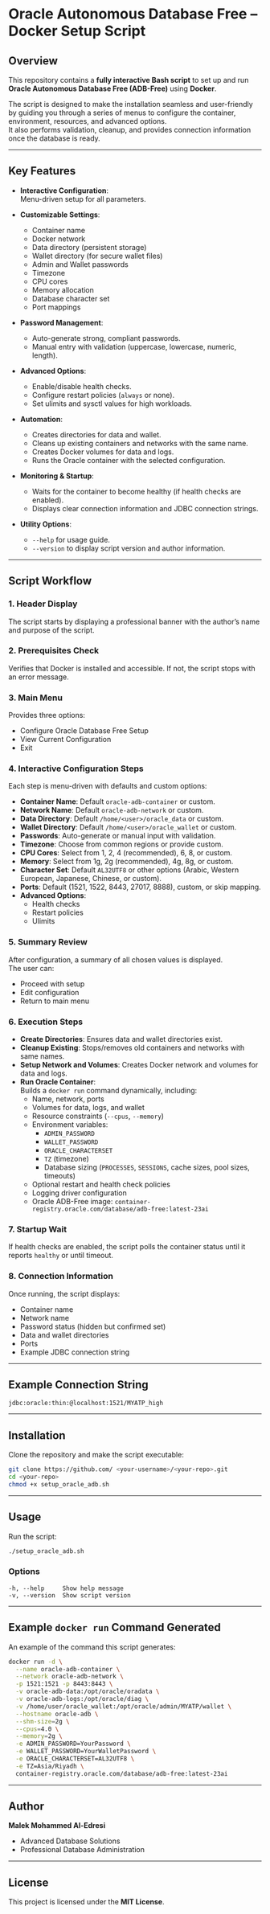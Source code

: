 # Oracle Autonomous Database Free – Docker Setup Script  

## Overview  

This repository contains a **fully interactive Bash script** to set up and run **Oracle Autonomous Database Free (ADB-Free)** using **Docker**.  

The script is designed to make the installation seamless and user-friendly by guiding you through a series of menus to configure the container, environment, resources, and advanced options.  
It also performs validation, cleanup, and provides connection information once the database is ready.  

---

## Key Features  

- **Interactive Configuration**:  
  Menu-driven setup for all parameters.  

- **Customizable Settings**:  
  - Container name  
  - Docker network  
  - Data directory (persistent storage)  
  - Wallet directory (for secure wallet files)  
  - Admin and Wallet passwords  
  - Timezone  
  - CPU cores  
  - Memory allocation  
  - Database character set  
  - Port mappings  

- **Password Management**:  
  - Auto-generate strong, compliant passwords.  
  - Manual entry with validation (uppercase, lowercase, numeric, length).  

- **Advanced Options**:  
  - Enable/disable health checks.  
  - Configure restart policies (`always` or none).  
  - Set ulimits and sysctl values for high workloads.  

- **Automation**:  
  - Creates directories for data and wallet.  
  - Cleans up existing containers and networks with the same name.  
  - Creates Docker volumes for data and logs.  
  - Runs the Oracle container with the selected configuration.  

- **Monitoring & Startup**:  
  - Waits for the container to become healthy (if health checks are enabled).  
  - Displays clear connection information and JDBC connection strings.  

- **Utility Options**:  
  - `--help` for usage guide.  
  - `--version` to display script version and author information.  

---

## Script Workflow  

### 1. Header Display  
The script starts by displaying a professional banner with the author’s name and purpose of the script.  

### 2. Prerequisites Check  
Verifies that Docker is installed and accessible. If not, the script stops with an error message.  

### 3. Main Menu  
Provides three options:  
- Configure Oracle Database Free Setup  
- View Current Configuration  
- Exit  

### 4. Interactive Configuration Steps  

Each step is menu-driven with defaults and custom options:  

- **Container Name**: Default `oracle-adb-container` or custom.  
- **Network Name**: Default `oracle-adb-network` or custom.  
- **Data Directory**: Default `/home/<user>/oracle_data` or custom.  
- **Wallet Directory**: Default `/home/<user>/oracle_wallet` or custom.  
- **Passwords**: Auto-generate or manual input with validation.  
- **Timezone**: Choose from common regions or provide custom.  
- **CPU Cores**: Select from 1, 2, 4 (recommended), 6, 8, or custom.  
- **Memory**: Select from 1g, 2g (recommended), 4g, 8g, or custom.  
- **Character Set**: Default `AL32UTF8` or other options (Arabic, Western European, Japanese, Chinese, or custom).  
- **Ports**: Default (1521, 1522, 8443, 27017, 8888), custom, or skip mapping.  
- **Advanced Options**:  
  - Health checks  
  - Restart policies  
  - Ulimits  

### 5. Summary Review  
After configuration, a summary of all chosen values is displayed.  
The user can:  
- Proceed with setup  
- Edit configuration  
- Return to main menu  

### 6. Execution Steps  

- **Create Directories**: Ensures data and wallet directories exist.  
- **Cleanup Existing**: Stops/removes old containers and networks with same names.  
- **Setup Network and Volumes**: Creates Docker network and volumes for data and logs.  
- **Run Oracle Container**:  
  Builds a `docker run` command dynamically, including:  
  - Name, network, ports  
  - Volumes for data, logs, and wallet  
  - Resource constraints (`--cpus`, `--memory`)  
  - Environment variables:  
    - `ADMIN_PASSWORD`  
    - `WALLET_PASSWORD`  
    - `ORACLE_CHARACTERSET`  
    - `TZ` (timezone)  
    - Database sizing (`PROCESSES`, `SESSIONS`, cache sizes, pool sizes, timeouts)  
  - Optional restart and health check policies  
  - Logging driver configuration  
  - Oracle ADB-Free image: `container-registry.oracle.com/database/adb-free:latest-23ai`  

### 7. Startup Wait  
If health checks are enabled, the script polls the container status until it reports `healthy` or until timeout.  

### 8. Connection Information  
Once running, the script displays:  
- Container name  
- Network name  
- Password status (hidden but confirmed set)  
- Data and wallet directories  
- Ports  
- Example JDBC connection string  

---

## Example Connection String  

```
jdbc:oracle:thin:@localhost:1521/MYATP_high
```

---

## Installation  

Clone the repository and make the script executable:  

```bash
git clone https://github.com/ <your-username>/<your-repo>.git
cd <your-repo>
chmod +x setup_oracle_adb.sh
```

---

## Usage  

Run the script:  

```bash
./setup_oracle_adb.sh
```

### Options  

```
-h, --help     Show help message  
-v, --version  Show script version  
```

---

## Example `docker run` Command Generated  

An example of the command this script generates:  

```bash
docker run -d \
  --name oracle-adb-container \
  --network oracle-adb-network \
  -p 1521:1521 -p 8443:8443 \
  -v oracle-adb-data:/opt/oracle/oradata \
  -v oracle-adb-logs:/opt/oracle/diag \
  -v /home/user/oracle_wallet:/opt/oracle/admin/MYATP/wallet \
  --hostname oracle-adb \
  --shm-size=2g \
  --cpus=4.0 \
  --memory=2g \
  -e ADMIN_PASSWORD=YourPassword \
  -e WALLET_PASSWORD=YourWalletPassword \
  -e ORACLE_CHARACTERSET=AL32UTF8 \
  -e TZ=Asia/Riyadh \
  container-registry.oracle.com/database/adb-free:latest-23ai
```

---

## Author  

**Malek Mohammed Al-Edresi**  
- Advanced Database Solutions  
- Professional Database Administration  

---

## License  

This project is licensed under the **MIT License**.  
